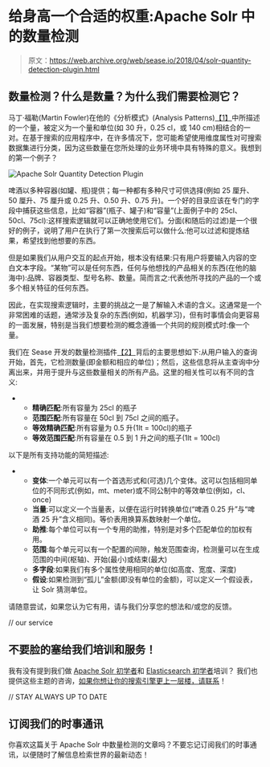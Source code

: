 # 给身高一个合适的权重:Apache Solr 中的数量检测

> 原文：<https://web.archive.org/web/sease.io/2018/04/solr-quantity-detection-plugin.html>

## 数量检测？什么是数量？为什么我们需要检测它？

马丁·福勒(Martin Fowler)在他的《分析模式》(Analysis Patterns)[【1】](https://web.archive.org/web/20220929233733/https://martinfowler.com/books/ap.html)中所描述的一个量，被定义为一个量和单位(如 30 升，0.25 cl，或 140 cm)相结合的一对。在基于搜索的应用程序中，在许多情况下，您可能希望使用维度属性对可搜索数据集进行分类，因为这些数量在您所处理的业务环境中具有特殊的意义。我想到的第一个例子？

![Apache Solr Quantity Detection Plugin](img/fd77f865e827b3540108d697fd8773be.png)

啤酒以多种容器(如罐、瓶)提供；每一种都有多种尺寸可供选择(例如 25 厘升、50 厘升、75 厘升或 0.25 升、0.50 升、0.75 升)。一个好的目录应该在专门的字段中捕获这些信息，比如“容器”(瓶子、罐子)和“容量”(上面例子中的 25cl、50cl、75cl):这样搜索逻辑就可以正确地使用它们。分面(和随后的过滤)是一个很好的例子，说明了用户在执行了第一次搜索后可以做什么:他可以过滤和提炼结果，希望找到他想要的东西。

但是如果我们从用户交互的起点开始，根本没有结果:只有用户将要输入内容的空白文本字段。“某物”可以是任何东西，任何与他想找的产品相关的东西(在他的脑海中):品牌、容器类型、型号名称、数量。简而言之:代表他所寻找的产品的一个或多个相关特征的任何东西。

因此，在实现搜索逻辑时，主要的挑战之一是了解输入术语的含义。这通常是一个非常困难的话题，通常涉及复杂的东西(例如，机器学习)，但有时事情会向更容易的一面发展，特别是当我们想要检测的概念遵循一个共同的规则模式时:像一个量。

我们在 Sease 开发的数量检测插件[【2】](https://web.archive.org/web/20220929233733/https://github.com/SeaseLtd/solr-quantities-detection-qparsers)背后的主要思想如下:从用户输入的查询开始，首先，它检测数量(即金额和相应的单位)；然后，这些信息将从主查询中分离出来，并用于提升与这些数量相关的所有产品。这里的相关性可以有不同的含义:

*   *   **精确匹配**:所有容量为 25cl 的瓶子
    *   **范围匹配**:所有容量在 50cl 到 75cl 之间的瓶子。
    *   **等效精确匹配**:所有容量为 0.5 升(1lt = 100cl)的瓶子
    *   **等效范围匹配**:所有容量在 0.5 到 1 升之间的瓶子(1lt = 100cl)

以下是所有支持功能的简短描述:

*   *   **变体**:一个单元可以有一个首选形式和(可选)几个变体。这可以包括相同单位的不同形式(例如，mt、meter)或不同公制中的等效单位(例如，cl、once)
    *   **当量**:可以定义一个当量表，以便在运行时转换单位(“啤酒 0.25 升”与“啤酒 25 升”含义相同)。等价表用换算系数映射一个单位。
    *   **助推**:每个单位可以有一个专用的助推，特别是对多个匹配单位的加权有用。
    *   **范围**:每个单元可以有一个配置的间隙，触发范围查询，检测量可以在生成范围的中间(枢轴)、开始(最小)或结束(最大)
    *   **多字段**:如果我们有多个属性使用相同的单位(如高度、宽度、深度)
    *   **假设**:如果检测到“孤儿”金额(即没有单位的金额)，可以定义一个假设表，让 Solr 猜测单位。

请随意尝试，如果您认为它有用，请与我们分享您的想法和/或您的反馈。

// our service

## 不要脸的塞给我们培训和服务！

我有没有提到我们做 [Apache Solr 初学者](https://web.archive.org/web/20220929233733/https://sease.io/training/apache-solr-training/apache-solr-beginner-training)和 [Elasticsearch 初学者](https://web.archive.org/web/20220929233733/https://sease.io/training/elasticsearch-trainings/elasticsearch-beginner-training)培训？
我们也提供这些主题的咨询，[如果你想让你的搜索引擎更上一层楼，请联系](https://web.archive.org/web/20220929233733/https://sease.io/contacts)！

// STAY ALWAYS UP TO DATE

## 订阅我们的时事通讯

你喜欢这篇关于 Apache Solr 中数量检测的文章吗？不要忘记订阅我们的时事通讯，以便随时了解信息检索世界的最新动态！